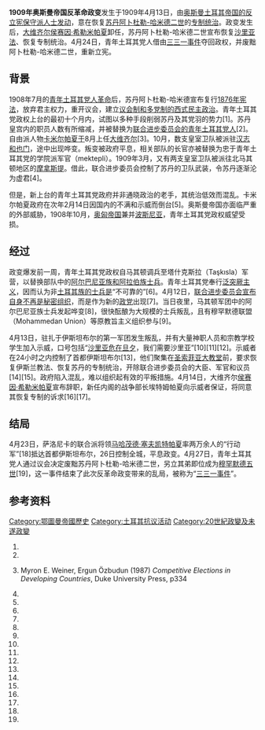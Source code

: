 **1909年奥斯曼帝国反革命政变**发生于1909年4月13日，由[奥斯曼土耳其帝国的反](https://zh.wikipedia.org/wiki/奥斯曼土耳其帝国 "wikilink")[立宪保守派人士发动](../Page/君主立宪制.md "wikilink")，意在恢复[苏丹](https://zh.wikipedia.org/wiki/奥斯曼帝国苏丹 "wikilink")[阿卜杜勒-哈米德二世](../Page/阿卜杜勒-哈米德二世.md "wikilink")的[专制统治](https://zh.wikipedia.org/wiki/君主专制 "wikilink")。政变发生后，[大维齐尔](https://zh.wikipedia.org/wiki/大维齐尔 "wikilink")[侯赛因·希勒米帕夏](../Page/侯赛因·希勒米帕夏.md "wikilink")卸任，苏丹阿卜杜勒-哈米德二世宣布恢复[沙里亚法](https://zh.wikipedia.org/wiki/沙里亚法 "wikilink")、恢复专制统治。4月24日，青年土耳其党人借由[三三一事件](../Page/三三一事件.md "wikilink")夺回政权，并废黜阿卜杜勒-哈米德二世，重新立宪。

## 背景

1908年7月的[青年土耳其党人革命](../Page/青年土耳其党人革命.md "wikilink")后，苏丹阿卜杜勒-哈米德宣布复行[1876年宪法](../Page/1876年奥斯曼帝国宪法.md "wikilink")，放弃君主权力，重开议会，建立[议会制和](https://zh.wikipedia.org/wiki/议会制 "wikilink")[多党制的西式民主政治](https://zh.wikipedia.org/wiki/多党制 "wikilink")。青年土耳其党政权上台的最初十个月内，试图以多种手段削弱苏丹及其党羽的势力\[1\]。苏丹皇宫内的职员人数有所缩减，并被替换为[联合进步委员会的青年土耳其党人](https://zh.wikipedia.org/wiki/联合进步委员会 "wikilink")\[2\]。自由派人物[卡米尔帕夏于](https://zh.wikipedia.org/wiki/卡米尔帕夏 "wikilink")8月上任[大维齐尔](https://zh.wikipedia.org/wiki/大维齐尔 "wikilink")\[3\]。10月，数支皇室卫队被派驻[汉志和](https://zh.wikipedia.org/wiki/汉志 "wikilink")[也门](../Page/也门.md "wikilink")，途中出现哗变。叛变被政府平息，相关部队的长官亦被替换为忠于青年土耳其党的学院派军官（mektepli）。1909年3月，又有两支皇室卫队被派往北马其顿地区的[摩拿斯提](../Page/比托拉.md "wikilink")。借此，联合进步委员会控制了苏丹的卫队武装，令苏丹逐渐沦为虚君\[4\]。

但是，新上台的青年土耳其党政府并非通晓政治的老手，其统治低效而混乱。卡米尔帕夏政府在次年2月14日因国内的不满和示威而倒台\[5\]。奥斯曼帝国亦面临严重的外部威胁，1908年10月，[奥匈帝国](../Page/奥匈帝国.md "wikilink")兼并[波斯尼亚](https://zh.wikipedia.org/wiki/波斯尼亞地區 "wikilink")，青年土耳其党政权威望受损。

## 经过

政变爆发前一周，青年土耳其党政权自马其顿调兵至塔什克斯拉（Taşkısla）军营，以替换部队中的[阿尔巴尼亚族和](https://zh.wikipedia.org/wiki/阿尔巴尼亚人 "wikilink")[阿拉伯族士兵](../Page/阿拉伯人.md "wikilink")。青年土耳其党奉行[泛突厥主义](../Page/泛突厥主义.md "wikilink")，因而认为非[土耳其族的士兵是](https://zh.wikipedia.org/wiki/土耳其族 "wikilink")“不可靠的”\[6\]。4月12日，[联合进步委员会宣布自身不再是秘密组织](https://zh.wikipedia.org/wiki/联合进步委员会 "wikilink")，而是作为新的[政党](../Page/政党.md "wikilink")出现\[7\]。当日夜里，马其顿军团中的阿尔巴尼亚族士兵发起哗变\[8\]，很快酝酿为大规模的士兵叛乱，且有穆罕默德联盟（Mohammedan Union）等原教旨主义组织参与\[9\]。

4月13日，驻扎于伊斯坦布尔的第一军团发生叛乱，并有大量神职人员和宗教学校学生加入示威，口号包括“[沙里亚危在旦夕](../Page/伊斯蘭教法.md "wikilink")，我们需要沙里亚”\[10\]\[11\]\[12\]。示威者在24小时之内控制了首都伊斯坦布尔\[13\]，他们聚集在[圣索菲亚大教堂](../Page/圣索菲亚大教堂.md "wikilink")前，要求恢复伊斯兰教法、恢复苏丹的专制统治，开除联合进步委员会的大臣、军官和议员\[14\]\[15\]。政府陷入混乱，难以组织起有效的平叛措施。4月14日，大维齐尔[侯赛因·希勒米帕夏](../Page/侯赛因·希勒米帕夏.md "wikilink")宣布辞职，新任内阁的战争部长埃特姆帕夏向示威者保证，将同意其恢复专制的诉求\[16\]\[17\]。

## 结局

4月23日，萨洛尼卡的联合派将领[马哈茂德·塞夫凯特帕夏](../Page/马哈茂德·塞夫凯特帕夏.md "wikilink")率两万余人的“行动军”\[18\]抵达首都伊斯坦布尔，26日控制全城，平息政变。4月27日，青年土耳其党人通过议会决定废黜苏丹阿卜杜勒-哈米德二世，另立其弟即位成为[穆罕默德五世](https://zh.wikipedia.org/wiki/穆罕默德五世_\(奥斯曼帝国\) "wikilink")\[19\]，这一事件结束了此次反革命政变带来的乱局，被称为“[三三一事件](../Page/三三一事件.md "wikilink")”。

## 参考资料

[Category:鄂圖曼帝國歷史](https://zh.wikipedia.org/wiki/Category:鄂圖曼帝國歷史 "wikilink") [Category:土耳其抗议活动](https://zh.wikipedia.org/wiki/Category:土耳其抗议活动 "wikilink") [Category:20世紀政變及未遂政變](https://zh.wikipedia.org/wiki/Category:20世紀政變及未遂政變 "wikilink")

1.

2.
3.  Myron E. Weiner, Ergun Özbudun (1987) *Competitive Elections in Developing Countries*, Duke University Press, p334

4.
5.

6.

7.

8.
9.
10.
11.
12.
13.
14.
15.
16.
17.
18.

19.